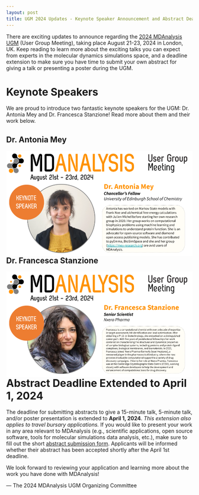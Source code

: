 ```yaml
---
layout: post
title: UGM 2024 Updates - Keynote Speaker Announcement and Abstract Deadline Extension
---
```


There are exciting updates to announce regarding the [2024 MDAnalysis UGM](https://www.mdanalysis.org/pages/ugm2024/) (User Group Meeting), taking place August 21-23, 2024 in London, UK. Keep reading to learn more about the exciting talks you can expect from experts in the molecular dynamics simulations space, and a deadline extension to make sure you have time to submit your own abstract for giving a talk or presenting a poster during the UGM.

# Keynote Speakers
We are proud to introduce two fantastic keynote speakers for the UGM: Dr. Antonia Mey and Dr. Francesca Stanzione! Read more about them and their work below.

## Dr. Antonia Mey

<img
src="/public/images/UGM 2024 Speaker Announcement Cards - Mey.png"
title="Dr. Antonia Mey" alt="Dr. Antonia Mey"
style="float: left; " />

## Dr. Francesca Stanzione

<img
src="/public/images/UGM 2024 Speaker Announcement Cards - Stanzione.png"
title="Dr. Francesca Stanzione" alt="Dr. Francesca Stanzione"
style="float: left; " />

# Abstract Deadline Extended to April 1, 2024
The deadline for submitting abstracts to give a 15-minute talk, 5-minute talk, and/or poster presentation is extended to **April 1, 2024**. *This extension also applies to travel bursary applications.* If you would like to present your work in any area relevant to MDAnalysis (e.g., scientific applications, open source software, tools for molecular simulations data analysis, etc.), make sure to fill out the short [abstract submission form](https://docs.google.com/forms/d/e/1FAIpQLSdLDNkJ1jFLTBillu9oHD_0xioY508janKV_dYMn-T78Mnh-g/viewform). Applicants will be informed whether their abstract has been accepted shortly after the April 1st deadline.

We look forward to reviewing your application and learning more about the work you have done with MDAnalysis!

— The 2024 MDAnalysis UGM Organizing Committee
